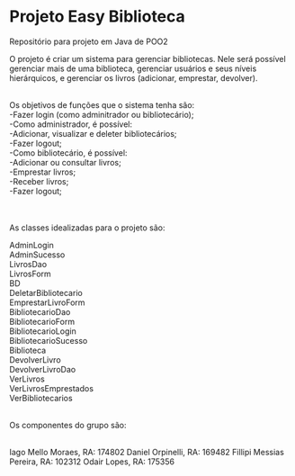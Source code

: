 ﻿# Projeto Easy Biblioteca
Repositório para projeto em Java de POO2



O projeto é criar um sistema para gerenciar bibliotecas. Nele será possível gerenciar mais de uma biblioteca, gerenciar usuários e seus níveis hierárquicos, e gerenciar os livros (adicionar, emprestar, devolver). 

<br>
Os objetivos de funções que o sistema tenha são:<br>
  -Fazer login (como adminitrador ou bibliotecário);<br>
  -Como administrador, é possível:<br>
    -Adicionar, visualizar e deleter bibliotecários;<br>
    -Fazer logout;<br>
  -Como bibliotecário, é possível:<br>
    -Adicionar ou consultar livros;<br>
    -Emprestar livros;<br>
    -Receber livros;<br>
    -Fazer logout;<br><br><br>

As classes idealizadas para o projeto são:

AdminLogin<br>
AdminSucesso<br>
LivrosDao<br>
LivrosForm<br>
BD<br>
DeletarBibliotecario<br>
EmprestarLivroForm<br>
BibliotecarioDao<br>
BibliotecarioForm<br>
BibliotecarioLogin<br>
BibliotecarioSucesso<br>
Biblioteca<br>
DevolverLivro<br>
DevolverLivroDao<br>
VerLivros<br>
VerLivrosEmprestados<br>
VerBibliotecarios<br><br>


Os componentes do grupo são: <br><br>


Iago Mello Moraes, RA: 174802
Daniel Orpinelli, RA: 169482
Fillipi Messias Pereira, RA: 102312
Odair Lopes, RA: 175356




